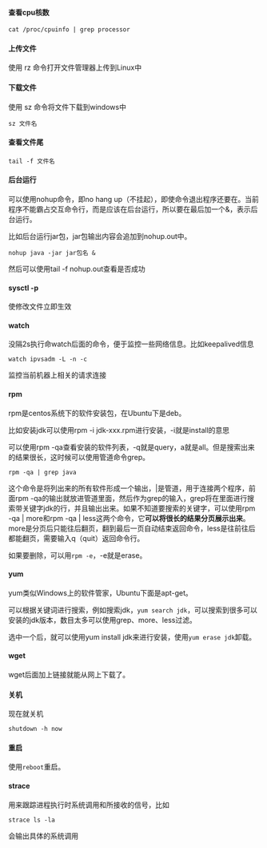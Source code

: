 #### 查看cpu核数

~~~shell
cat /proc/cpuinfo | grep processor
~~~

#### 上传文件

使用 rz 命令打开文件管理器上传到Linux中

#### 下载文件

使用 sz 命令将文件下载到windows中

~~~shell
sz 文件名
~~~

#### 查看文件尾

~~~shell
tail -f 文件名
~~~

#### 后台运行

可以使用nohup命令，即no hang up（不挂起），即使命令退出程序还要在。当前程序不能霸占交互命令行，而是应该在后台运行，所以要在最后加一个&，表示后台运行。

比如后台运行jar包，jar包输出内容会追加到nohup.out中。

~~~shell
nohup java -jar jar包名 &
~~~

然后可以使用tail -f  nohup.out查看是否成功

#### sysctl -p

使修改文件立即生效

#### watch

没隔2s执行命watch后面的命令，便于监控一些网络信息。比如keepalived信息

~~~shell
watch ipvsadm -L -n -c
~~~

监控当前机器上相关的请求连接

#### rpm

rpm是centos系统下的软件安装包，在Ubuntu下是deb。

比如安装jdk可以使用rpm -i jdk-xxx.rpm进行安装，-i就是install的意思

可以使用rpm -qa查看安装的软件列表，-q就是query，a就是all。但是搜索出来的结果很长，这时候可以使用管道命令grep。

~~~shell
rpm -qa | grep java
~~~

这个命令是将列出来的所有软件形成一个输出，|是管道，用于连接两个程序，前面rpm -qa的输出就放进管道里面，然后作为grep的输入，grep将在里面进行搜索带关键字jdk的行，并且输出出来。如果不知道要搜索的关键字，可以使用rpm -qa | more和rpm -qa | less这两个命令，它**可以将很长的结果分页展示出来**。more是分页后只能往后翻页，翻到最后一页自动结束返回命令，less是往前往后都能翻页，需要输入q（quit）返回命令行。

如果要删除，可以用`rpm -e`，-e就是erase。

#### yum

yum类似Windows上的软件管家，Ubuntu下面是apt-get。

可以根据关键词进行搜索，例如搜索jdk，`yum search jdk`，可以搜索到很多可以安装的jdk版本，数目太多可以使用grep、more、less过滤。

选中一个后，就可以使用yum install jdk来进行安装，使用`yum erase jdk`卸载。

#### wget

wget后面加上链接就能从网上下载了。

#### 关机

现在就关机

~~~shell
shutdown -h now
~~~

#### 重启

使用`reboot`重启。

#### strace

用来跟踪进程执行时系统调用和所接收的信号，比如

~~~shell
strace ls -la
~~~

会输出具体的系统调用